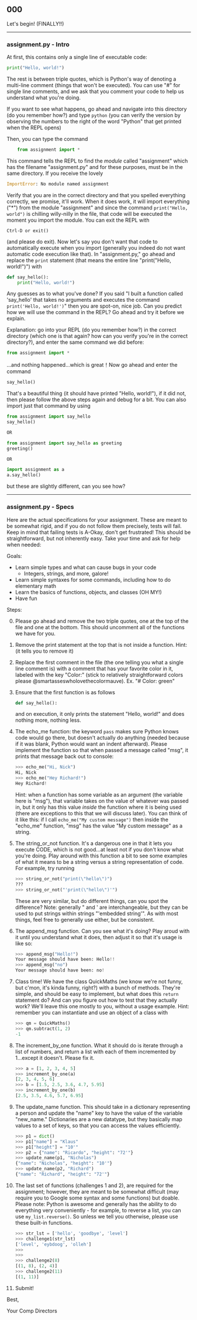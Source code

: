 ## 000
Let's begin! (FINALLY!!)

------

### assignment.py - Intro
At first, this contains only a single line of executable code:
```python
print("Hello, world!")
```
The rest is between triple quotes, which is Python's way of denoting a multi-line comment (things that won't be executed). You can use "#" for single line comments, and we ask that you comment your code to help us understand what you're doing. 

If you want to see what happens, go ahead and navigate into this directory (do you remember how?) and type ```python``` (you can verify the version by observing the numbers to the right of the word "Python" that get printed when the REPL opens)

Then, you can type the command 

```python
    from assignment import *
```

This command tells the REPL to find the _module_ called "assignment" which has the filename "assignment.py" and for these purposes, must be in the same directory. If you receive the lovely

```python
ImportError: No module named assignment
```

Verify that you are in the correct directory and that you spelled everything correctly, we promise, it'll work. When it does work, it will import everything ("*") from the module "assignment" and since the command ```print("Hello, world")``` is chilling willy-nilly in the file, that code will be executed the moment you import the module. You can exit the REPL with 
```
Ctrl-D or exit()
``` 
(and please do exit). Now let's say you don't want that code to automatically execute when you import (generally you indeed do not want automatic code execution like that). In "assignment.py," go ahead and replace the ```print``` statement (that means the entire line "print("Hello, world!")") with 
```python
def say_hello():
    print("Hello, world!")
```
Any guesses as to what you've done? If you said "I built a function called 'say_hello' that takes no arguments and executes the command ```print('Hello, world!')```" then you are spot-on, nice job. Can you predict how we will use the command in the REPL? Go ahead and try it before we explain. 

Explanation: go into your REPL (do you remember how?) in the correct directory (which one is that again? how can you verify you're in the correct directory?), and enter the same command we did before:
```python
from assignment import *
```
...and nothing happened...which is great！Now go ahead and enter the command
```python
say_hello()
```
That's a beautiful thing (it should have printed "Hello, world!"), if it did not, then please follow the above steps again and debug for a bit. You can also import just that command by using 
```python
from assignment import say_hello
say_hello()

OR

from assignment import say_hello as greeting
greeting()

OR

import assignment as a
a.say_hello()
``` 
but these are slightly different, can you see how?

-----

### assignment.py - Specs
Here are the actual specifications for your assignment. These are meant to be somewhat rigid, and if you do not follow them precisely, tests will fail. Keep in mind that failing tests is A-Okay, don't get frustrated! This should be straightforward, but not inherently easy. Take your time and ask for help when needed:

Goals:
- Learn simple types and what can cause bugs in your code
  - Integers, strings, and more, galore!
- Learn simple syntaxes for some commands, including how to do elementary math
- Learn the basics of functions, objects, and classes (OH MY!)
- Have fun

Steps:

0. Please go ahead and remove the two triple quotes, one at the top of the file and one at the bottom. This should uncomment all of the functions we have for you. 

1. Remove the print statement at the top that is not inside a function. Hint: (it tells you to remove it)

2. Replace the first comment in the file (the one telling you what a single line comment is) with a comment that has your favorite color in it, labeled with the key "Color:" (stick to relatively straightforward colors please @smartasseswholovethecolormauve). Ex. "# Color: green"

3. Ensure that the first function is as follows
    ```python
    def say_hello():
    ```
    and on execution, it only prints the statement "Hello, world!" and does nothing more, nothing less. 

4. The echo_me function: the keyword ```pass``` makes sure Python knows code would go there, but doesn't actually do anything (needed because if it was blank, Python would want an indent afterward). Please implement the function so that when passed a message called "msg", it prints that message back out to console: 
    ```python
    >>> echo_me("Hi, Nick")
    Hi, Nick
    >>> echo_me("Hey Richard!")
    Hey Richard!
    ```
    Hint: when a function has some variable as an argument (the variable here is "msg"), that variable takes on the value of whatever was passed in, but it only has this value _inside_ the function where it is being used (there are exceptions to this that we will discuss later). You can think of it like this: if I call ```echo_me("My custom message")``` then inside the "echo_me" function, "msg" has the value "My custom message" as a string. 

5. The string_or_not function. It's a dangerous one in that it lets you execute CODE, which is not good...at least not if you don't know what you're doing. Play around with this function a bit to see some examples of what it means to be a string versus a string representation of code. For example, try running 
    ```python
    >>> string_or_not("print(\"hello\")")
    ???
    >>> string_or_not("'print(\"hello\")'")
    ```
    These are very similar, but do different things, can you spot the difference? Note: generally " and ' are interchangeable, but they can be used to put strings within strings "'embedded string'". As with most things, feel free to generally use either, but be consistent. 

6. The append_msg function. Can you see what it's doing? Play aroud with it until you understand what it does, then adjust it so that it's usage is like so:
    ```python
    >>> append_msg("Hello!")
    Your message should have been: Hello!!
    >>> append_msg("no")
    Your message should have been: no!
    ```

7. Class time! We have the class QuickMaths (we know we're not funny, but c'mon, it's kinda funny, right?) with a bunch of methods. They're simple, and should be easy to implement, but what does this ```return``` statement do? And can you figure out how to test that they actually work? We'll leave this one mostly to you, without a usage example. Hint: remember you can instantiate and use an object of a class with 
    ```python
    >>> qm = QuickMaths()
    >>> qm.subtract(1, 2)
    -1
    ```

8. The increment_by_one function. What it should do is iterate through a list of numbers, and return a list with each of them incremented by 1...except it doesn't. Please fix it. 
    ```python
    >>> a = [1, 2, 3, 4, 5]
    >>> increment_by_one(a)
    [2, 3, 4, 5, 6]
    >>> b = [1.5, 2.5, 3.6, 4.7, 5.95]
    >>> increment_by_one(b)
    [2.5, 3.5, 4.6, 5.7, 6.95]
    ```

9. The update_name function. This should take in a dictionary representing a person and update the "name" key to have the value of the variable "new_name." Dictionaries are a new datatype, but they basically map values to a set of keys, so that you can access the values efficiently. 
    ```python
    >>> p1 = dict()
    >>> p1["name"] = "Klaus"
    >>> p1["height"] = "10'"
    >>> p2 = {"name": "Ricardo", "height": "72'"}
    >>> update_name(p1, "Nicholas")
    {"name": "Nicholas", "height": "10'"}
    >>> update_name(p2, "Richard")
    {"name": "Richard", "height": "72'"}
    ```

10. The last set of functions (challenges 1 and 2), are required for the assignment; however, they are meant to be somewhat difficult (may require you to Google some syntax and some functions) but doable. Please note: Python is awesome and generally has the ability to do everything very conveniently - for example, to reverse a list, you can use ```my_list.reverse()```. So unless we tell you otherwise, please use these built-in functions. 
    ```python
    >>> str_lst = ['hello', 'goodbye', 'level']
    >>> challenge1(str_lst)
    ['level', 'eybdoog', 'olleh']
    >>>
    >>>
    >>> challenge2(8)
    [(1, 8), (2, 4)]
    >>> challenge2(11)
    [(1, 11)]
    ```

11. Submit! 

Best,

Your Comp Directors


    